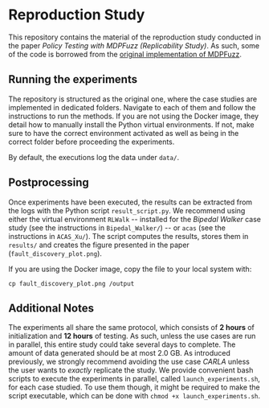 # Reproduction Study

This repository contains the material of the reproduction study conducted in the paper *Policy Testing with MDPFuzz (Replicability Study)*.
As such, some of the code is borrowed from the [original implementation of MDPFuzz](https://github.com/Qi-Pang/MDPFuzz).

## Running the experiments

The repository is structured as the original one, where the case studies are implemented in dedicated folders.
Navigate to each of them and follow the instructions to run the methods.
If you are not using the Docker image, they detail how to manually install the Python virtual environments.
If not, make sure to have the correct environment activated as well as being in the correct folder before proceeding the experiments.
<!-- We had to make changes in the original code and updated the README files accordingly.
Nevertheless, we kept the original instructions (`ORIGINAL_README.md`). -->
By default, the executions log the data under `data/`.

## Postprocessing

Once experiments have been executed, the results can be extracted from the logs with the Python script `result_script.py`.
We recommend using either the virtual environment `RLWalk` -- installed for the *Bipedal Walker* case study (see the instructions in `Bipedal_Walker/`) -- or `acas` (see the instructions in `ACAS_Xu/`).
The script computes the results, stores them in `results/` and creates the figure presented in the paper (`fault_discovery_plot.png`).

If you are using the Docker image, copy the file to your local system with:
```
cp fault_discovery_plot.png /output
```

<!-- ## Data Availability

The data used in the paper is available on [Zenodo](https://zenodo.org/records/10910437). -->

## Additional Notes

The experiments all share the same protocol, which consists of **2 hours** of initialization and **12 hours** of testing.
As such, unless the use cases are run in parallel, this entire study could take several days to complete.
The amount of data generated should be at most 2.0 GB.
As introduced previously, we strongly recommend avoiding the use case *CARLA* unless the user wants to *exactly* replicate the study.
We provide convenient bash scripts to execute the experiments in parallel, called `launch_experiments.sh`, for each case studied.
To use them though, it might be required to make the script executable, which can be done with `chmod +x launch_experiments.sh`.